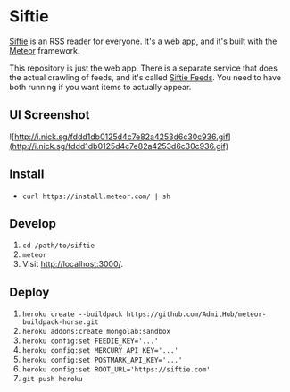 Siftie
=============

[Siftie](https://siftie.com) is an RSS reader for everyone. It's a web app, and
it's built with the [Meteor](https://www.meteor.com/) framework.

This repository is just the web app. There is a separate service that does the
actual crawling of feeds, and it's called [Siftie Feeds](https://github.com/siftie/feeds).
You need to have both running if you want items to actually appear.

UI Screenshot
-------------

![http://i.nick.sg/fddd1db0125d4c7e82a4253d6c30c936.gif](http://i.nick.sg/fddd1db0125d4c7e82a4253d6c30c936.gif)

Install
-------

- `curl https://install.meteor.com/ | sh`

Develop
-------

1. `cd /path/to/siftie`
2. `meteor`
3. Visit [http://localhost:3000/](http://localhost:3000/).

Deploy
------

1. `heroku create --buildpack https://github.com/AdmitHub/meteor-buildpack-horse.git`
2. `heroku addons:create mongolab:sandbox`
3. `heroku config:set FEEDIE_KEY='...'`
4. `heroku config:set MERCURY_API_KEY='...'`
5. `heroku config:set POSTMARK_API_KEY='...'`
6. `heroku config:set ROOT_URL='https://siftie.com'`
7. `git push heroku`
